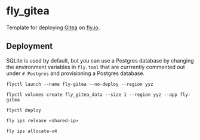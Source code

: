 # fly_gitea

Template for deploying [Gitea](https://gitea.io/en-us/) on [fly.io](https://fly.io).

## Deployment

SQLite is used by default, but you can use a Postgres database by changing the environment variables in `fly.toml` that are currrently commented out under `# Postgres` and provisioning a Postgres database.

`flyctl launch --name fly-gitea --no-deploy --region yyz`

`flyctl volumes create fly_gitea_data --size 1 --region yyz --app fly-gitea`

`flyctl deploy`

`fly ips release <shared-ip>`

`fly ips allocate-v4`
